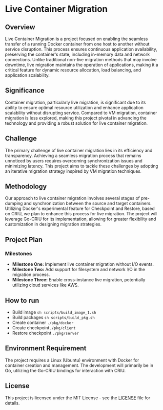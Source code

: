 # Live Container Migration

## Overview

Live Container Migration is a project focused on enabling the seamless transfer of a running Docker container from one host to another without service disruption. This process ensures continuous application availability, preserving the container's state, including in-memory data and network connections. Unlike traditional non-live migration methods that may involve downtime, live migration maintains the operation of applications, making it a critical feature for dynamic resource allocation, load balancing, and application scalability.

## Significance

Container migration, particularly live migration, is significant due to its ability to ensure optimal resource utilization and enhance application scalability without disrupting service. Compared to VM migration, container migration is less explored, making this project pivotal in advancing the technology and providing a robust solution for live container migration.

## Challenge

The primary challenge of live container migration lies in its efficiency and transparency. Achieving a seamless migration process that remains unnoticed by users requires overcoming synchronization issues and minimizing latency. This project aims to tackle these challenges by adopting an iterative migration strategy inspired by VM migration techniques.

## Methodology

Our approach to live container migration involves several stages of pre-dumping and synchronization between the source and target containers. Utilizing Docker's experimental feature for Checkpoint and Restore, based on CRIU, we plan to enhance this process for live migration. The project will leverage Go-CRIU for its implementation, allowing for greater flexibility and customization in designing migration strategies.

## Project Plan

### Milestones

- **Milestone One:** Implement live container migration without I/O events.
- **Milestone Two:** Add support for filesystem and network I/O in the migration process.
- **Milestone Three:** Enable cross-instance live migration, potentially utilizing cloud services like AWS.


## How to run

- Build image `sh scripts/build_image_1.sh`
- Build packages `sh scripts/build_pkg.sh`
- Create container `./pkg/docker`
- Create checkpoint`./pkg/client`
- Restore checkpoint `./pkg/server`

## Environment Requirement

The project requires a Linux (Ubuntu) environment with Docker for container creation and management. The development will primarily be in Go, utilizing the Go-CRIU bindings for interaction with CRIU.

## License

This project is licensed under the MIT License - see the [LICENSE](LICENSE) file for details.

